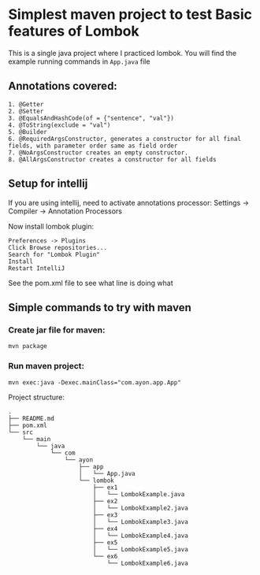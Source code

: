# Simplest maven project to test Basic features of Lombok

This is a single java project where I practiced lombok. You will find the example running commands in `App.java` file

## Annotations covered:


````
1. @Getter
2. @Setter
3. @EqualsAndHashCode(of = {"sentence", "val"})
4. @ToString(exclude = "val")
5. @Builder
6. @RequiredArgsConstructor, generates a constructor for all final fields, with parameter order same as field order
7. @NoArgsConstructor creates an empty constructor.
8. @AllArgsConstructor creates a constructor for all fields
````

## Setup for intellij

If you are using intellij, need to activate annotations processor:
    Settings -> Compiler -> Annotation Processors

Now install lombok plugin:

    Preferences -> Plugins
    Click Browse repositories...
    Search for "Lombok Plugin"
    Install
    Restart IntelliJ


See the pom.xml file to see what line is doing what

## Simple commands to try with maven

### Create jar file for maven:
```
mvn package
```

### Run maven project:
```
mvn exec:java -Dexec.mainClass="com.ayon.app.App"
```


Project structure:
```
.
├── README.md
├── pom.xml
└── src
    └── main
        └── java
            └── com
                └── ayon
                    ├── app
                    │   └── App.java
                    └── lombok
                        ├── ex1
                        │   └── LombokExample.java
                        ├── ex2
                        │   └── LombokExample2.java
                        ├── ex3
                        │   └── LombokExample3.java
                        ├── ex4
                        │   └── LombokExample4.java
                        ├── ex5
                        │   └── LombokExample5.java
                        └── ex6
                            └── LombokExample6.java
```
